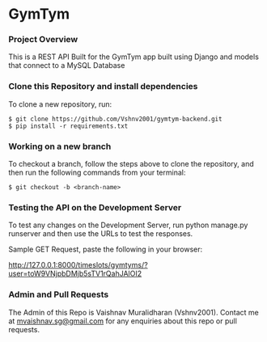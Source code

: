 # GymTym 

### Project Overview

This is a REST API Built for the GymTym app built using Django and models that connect to a MySQL Database

### Clone this Repository and install dependencies

To clone a new repository, run:

```
$ git clone https://github.com/Vshnv2001/gymtym-backend.git
$ pip install -r requirements.txt
```

### Working on a new branch

To checkout a branch, follow the steps above to clone the repository, and then run the following commands from your terminal:

```
$ git checkout -b <branch-name>
```

### Testing the API on the Development Server

To test any changes on the Development Server, run python manage.py runserver and then use the URLs to test the responses.

Sample GET Request, paste the following in your browser:

http://127.0.0.1:8000/timeslots/gymtyms/?user=toW9VNjpbDMjb5sTV1rQahJAlOI2

### Admin and Pull Requests

The Admin of this Repo is Vaishnav Muralidharan (Vshnv2001). Contact me at mvaishnav.sg@gmail.com for any enquiries about this repo or pull requests.

